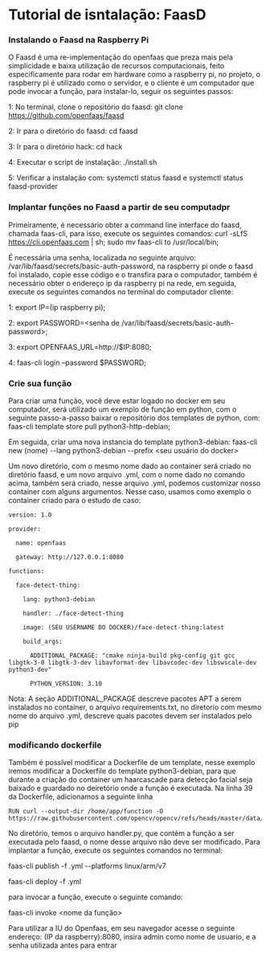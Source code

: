 # Tutorial de isntalação: FaasD
### Instalando o Faasd na Raspberry Pi
O Faasd é uma re-implementação do openfaas que preza mais pela simplicidade e baixa utilização de recursos computacionais, feito especificamente para rodar em hardware como a raspberry pi, no projeto, o raspberry pi é utilizado como o servidor, e o cliente é um computador que pode invocar a função, para instalar-lo, seguir os seguintes passos:

1: No terminal, clone o repositório do faasd: git clone https://github.com/openfaas/faasd

2: Ir para o diretório do faasd: cd faasd

3: Ir para o diretório hack: cd hack

4: Executar o script de instalação: ./install.sh

5: Verificar a instalação com: systemctl status faasd e systemctl status faasd-provider

### Implantar funções no Faasd a partir de seu computadpr
Primeiramente, é necessário obter a command line interface do faasd, chamada faas-cli, para isso, execute os seguintes comandos:
curl -sLfS https://cli.openfaas.com | sh;
sudo mv faas-cli to /usr/local/bin;
 
É necessária uma senha, localizada no seguinte arquivo: /var/lib/faasd/secrets/basic-auth-password, na raspberry pi onde o faasd foi instalado, copie esse código e o transfira para o computador, também é necessário obter o endereço ip da raspberry pi na rede, em seguida, execute os seguintes comandos no terminal do computador cliente:

1: export IP=(ip raspberry pi);

2: export PASSWORD=<senha de  /var/lib/faasd/secrets/basic-auth-password>;

3: export OPENFAAS_URL=http://$IP:8080;

4: faas-cli login –password $PASSWORD;

### Crie sua função
Para criar uma função, você deve estar logado no docker em seu computador, será utilizado um exemplo de função em python, com o seguinte passo-a-passo
baixar o repositório dos templates de python, com: faas-cli template store pull python3-http-debian;

Em seguida, criar uma nova instancia do template python3-debian: faas-cli new (nome) --lang python3-debian --prefix <seu usuário do docker>

Um novo diretório, com o mesmo nome dado ao container será criado no diretório faasd, e um novo arquivo .yml, com o nome dado no comando acima, também será criado, nesse arquivo .yml, podemos customizar nosso container com alguns argumentos.
Nesse caso, usamos como exemplo o container criado para o estudo de caso:

    version: 1.0

    provider:

      name: openfaas
  
      gateway: http://127.0.0.1:8080
    
    functions:

      face-detect-thing:
  
        lang: python3-debian
    
        handler: ./face-detect-thing
    
        image: (SEU USERNAME DO DOCKER)/face-detect-thing:latest
    
        build_args:
    
          ADDITIONAL_PACKAGE: "cmake ninja-build pkg-config git gcc libgtk-3-0 libgtk-3-dev libavformat-dev libavcodec-dev libswscale-dev python3-dev"
        
          PYTHON_VERSION: 3.10
Nota: A seção ADDITIONAL_PACKAGE descreve pacotes APT a serem instalados no container, o arquivo requirements.txt, no diretorio com mesmo nome do arquivo .yml, descreve quais pacotes devem ser instalados pelo pip

### modificando dockerfile
Também é possível modificar a Dockerfile de um template, nesse exemplo iremos modificar a Dockerfile do template python3-debian, para que durante a criação do container um haarcascade para detecção facial seja baixado e guardado no deiretório onde a função é executada.
Na linha 39 da Dockerfile, adicionamos a seguinte linha

    RUN curl --output-dir /home/app/function -O https://raw.githubusercontent.com/opencv/opencv/refs/heads/master/data/haarcascades/haarcascade_frontalface_default.xml

No diretório, temos o arquivo handler.py, que contém a função a ser executada pelo faasd, o nome desse arquivo não deve ser modificado.
Para implantar a função, execute os seguintes comandos no terminal:

faas-cli publish -f <arquivo>.yml --platforms linux/arm/v7

faas-cli deploy -f <arquivo>.yml

para invocar a função, execute o seguinte comando: 

faas-cli invoke <nome da função>

Para utilizar a IU do Openfaas, em seu navegador acesse o seguinte endereço: (IP da raspberry):8080, insira admin como nome de usuario, e a senha utilizada antes para entrar
